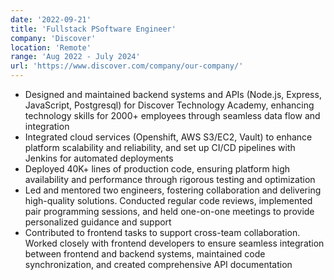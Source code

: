 ```yaml
---
date: '2022-09-21'
title: 'Fullstack PSoftware Engineer'
company: 'Discover'
location: 'Remote'
range: 'Aug 2022 - July 2024'
url: 'https://www.discover.com/company/our-company/'
---
```


- Designed and maintained backend systems and APIs (Node.js, Express, JavaScript, Postgresql) for Discover Technology Academy, enhancing technology skills for 2000+ employees through seamless data flow and integration
- Integrated cloud services (Openshift, AWS S3/EC2, Vault) to enhance platform scalability and reliability, and set up CI/CD pipelines with Jenkins for automated deployments
- Deployed 40K+ lines of production code, ensuring platform high availability and performance through rigorous testing and optimization
- Led and mentored two engineers, fostering collaboration and delivering high-quality solutions. Conducted regular code reviews, implemented pair programming sessions, and held one-on-one meetings to provide personalized guidance and support
- Contributed to frontend tasks to support cross-team collaboration. Worked closely with frontend developers to ensure seamless integration between frontend and backend systems, maintained code synchronization, and created comprehensive API documentation
